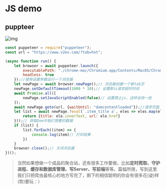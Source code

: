 ## 

# JS demo

## puppteer

![img](https://p1-jj.byteimg.com/tos-cn-i-t2oaga2asx/gold-user-assets/2019/12/31/16f59e4f188d10c3~tplv-t2oaga2asx-zoom-in-crop-mark:4536:0:0:0.image)

```js
const puppeteer = require("puppeteer");
const url = "https://www.v2ex.com/?tab=hot";

(async function run() {
    let browser = await puppeteer.launch({
        executablePath: "./chrome-mac/Chromium.app/Contents/MacOS/Chromium",
        headless: true
    });//使用设置参数运行一个浏览器
    let newPage = await browser.newPage();// 浏览器创建一个新tab页
    newPage.setDefaultTimeout(1000 * 10);// 设置默认请求超时时间
    await Promise.all([
        newPage.setJavaScriptEnabled(false)// 设置禁止js，这样会快一些
    ]);
    await newPage.goto(url, {waitUntil: "domcontentloaded"});//请求页面
    let list = await newPage.?eval(`.item_title a`, eles => eles.map(ele => {
        return {title: ele.innerText, url: ele.href}
    }));// 获取Dom中我们想要的数据
    if (list) {
        list.forEach((item) => {
            console.log(item)// 打印结果
        })
    }
    browser.close();// 关闭浏览器
})();
```

> 当然如果想做一个成品的聚合站，还有很多工作要做，比如**定时爬取、守护进程、缓存和数据库管理、写Server、写前端**等等。篇幅所限，写到这里我们只把爬虫最核心的地方写完了，剩下的相信聪明的你会有很多花(姿)样(势)要玩：）